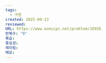 ```yaml
---
tags:
  - 구현
created: 2025-09-13
reviewed:
URL: https://www.acmicpc.net/problem/16926
반복수: "0"
복습:
중요성:
레이팅:
메모:
---
```

